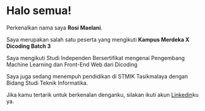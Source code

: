 # Halo semua! 

Perkenalkan nama saya **Rosi Maelani**.

Saya merupakan salah satu peserta yang mengikuti **Kampus Merdeka X Dicoding Batch 3** 

Saya mengikuti Studi Independen Bersertifikat mengenai Pengembang Machine Learning dan Front-End Web dari Dicoding

Saya juga sedang menempuh pendidikan di STMIK Tasikmalaya dengan Bidang Studi Teknik Informatika.

Jika kamu tertarik untuk berkenalan denganku, silakan ikuti akun [Linkedin](https://www.linkedin.com/in/rosi-maelani/)ku ya.
